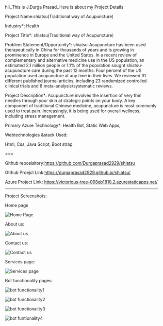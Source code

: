 hii..This is J.Durga Prasad..Here is about my Project Details

Project Name:shiatsu(Traditional way of Acupuncture)

Industry*:
Health

Project Title*:
shiatsu(Traditional way of Acupuncture)

Problem Statement/Opportunity*:
shiatsu-Acupuncture has been used therapeutically in China for thousands of years and is growing in prominence in Europe and the United States. In a recent review of complementary and alternative medicine use in the US population, an estimated 2.1 million people or 1.1% of the population sought shiatsu-acupuncture care during the past 12 months. Four percent of the US population used acupuncture at any time in their lives. We reviewed 31 different published journal articles, including 23 randomized controlled clinical trials and 8 meta-analysis/systematic reviews.

Project Description*:
Acupuncture involves the insertion of very thin needles through your skin at strategic points on your body. A key component of traditional Chinese medicine, acupuncture is most commonly used to treat pain. Increasingly, it is being used for overall wellness, including stress management.

Primary Azure Technology*:
Health Bot, Static Web Apps,

Webtechnologies &stack Used:

Html,
Css,
Java Script,
Boot strap

<<Project Demo Links>>>

Github reposisitory:https://github.com/Durgaprasad2929/shiatsu

GIthub Proejct Link:https://durgaprasad2929.github.io/shiatsu/

Azure Project Link: https://victorious-tree-098eb1810.2.azurestaticapps.net/

-------------------------------------------------------------------------------------------------------------------------------------------------------------------

Project Screenshots:

Home page

![Home Page](https://user-images.githubusercontent.com/118153711/207785573-5bafe491-42f7-4309-bc86-ffcac10a837e.png)

About us:

![About us](https://user-images.githubusercontent.com/118153711/207785671-ab3d820e-ed96-470a-bcd9-a703da14b38f.png)


Contact us:

![Contact us ](https://user-images.githubusercontent.com/118153711/207785535-e2bdf88a-89e5-4b18-9dd0-cc915669db3e.png)


Services page:

![Services page](https://user-images.githubusercontent.com/118153711/207785612-0305732b-8469-4443-a1d4-50a7f050c837.png)

Bot functionality pages:

![bot functionality1](https://user-images.githubusercontent.com/118153711/207785740-a49e7e13-5037-4944-91aa-80665f80b858.png)

![bot functionality2](https://user-images.githubusercontent.com/118153711/207785800-c94d82f8-bdac-4dd1-a078-f3b78386c418.png)

![bot functionality3](https://user-images.githubusercontent.com/118153711/207785482-8efc7f00-af77-4e2c-b563-927d8d5cc895.png)

![bot funtionality4](https://user-images.githubusercontent.com/118153711/207785519-1eb184c4-a9f0-4f71-aade-7e7e0d4e2ee1.png)






